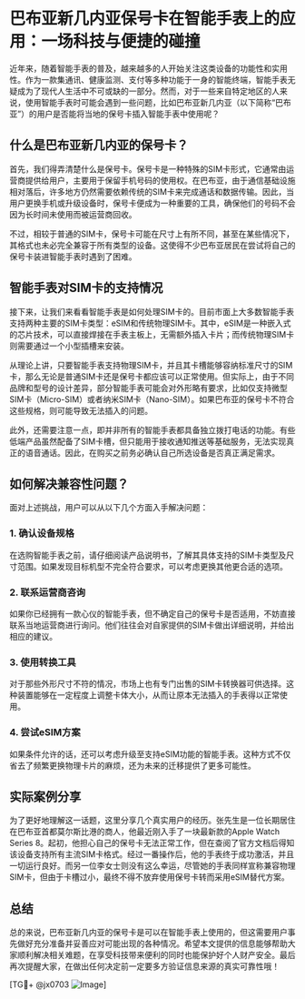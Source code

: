 # 巴布亚新几内亚保号卡在智能手表上的应用：一场科技与便捷的碰撞

近年来，随着智能手表的普及，越来越多的人开始关注这类设备的功能性和实用性。作为一款集通讯、健康监测、支付等多种功能于一身的智能终端，智能手表无疑成为了现代人生活中不可或缺的一部分。然而，对于一些来自特定地区的人来说，使用智能手表时可能会遇到一些问题，比如巴布亚新几内亚（以下简称“巴布亚”）的用户是否能将当地的保号卡插入智能手表中使用呢？

## 什么是巴布亚新几内亚的保号卡？

首先，我们得弄清楚什么是保号卡。保号卡是一种特殊的SIM卡形式，它通常由运营商提供给用户，主要用于保留手机号码的使用权。在巴布亚，由于通信基础设施相对落后，许多地方仍然需要依赖传统的SIM卡来完成通话和数据传输。因此，当用户更换手机或升级设备时，保号卡便成为一种重要的工具，确保他们的号码不会因为长时间未使用而被运营商回收。

不过，相较于普通的SIM卡，保号卡可能在尺寸上有所不同，甚至在某些情况下，其格式也未必完全兼容于所有类型的设备。这使得不少巴布亚居民在尝试将自己的保号卡装进智能手表时遇到了困难。

## 智能手表对SIM卡的支持情况

接下来，让我们来看看智能手表是如何处理SIM卡的。目前市面上大多数智能手表支持两种主要的SIM卡类型：eSIM和传统物理SIM卡。其中，eSIM是一种嵌入式的芯片技术，可以直接焊接在手表主板上，无需额外插入卡片；而传统物理SIM卡则需要通过一个小型插槽来安装。

从理论上讲，只要智能手表支持物理SIM卡，并且其卡槽能够容纳标准尺寸的SIM卡，那么无论是普通SIM卡还是保号卡都应该可以正常使用。但实际上，由于不同品牌和型号的设计差异，部分智能手表可能会对外形略有要求，比如仅支持微型SIM卡（Micro-SIM）或者纳米SIM卡（Nano-SIM）。如果巴布亚的保号卡不符合这些规格，则可能导致无法插入的问题。

此外，还需要注意一点，即并非所有的智能手表都具备独立拨打电话的功能。有些低端产品虽然配备了SIM卡槽，但只能用于接收通知推送等基础服务，无法实现真正的语音通话。因此，在购买之前务必确认自己所选设备是否真正满足需求。

## 如何解决兼容性问题？

面对上述挑战，用户可以从以下几个方面入手解决问题：

### 1. 确认设备规格
在选购智能手表之前，请仔细阅读产品说明书，了解其具体支持的SIM卡类型及尺寸范围。如果发现目标机型不完全符合要求，可以考虑更换其他更合适的选项。

### 2. 联系运营商咨询
如果你已经拥有一款心仪的智能手表，但不确定自己的保号卡是否适用，不妨直接联系当地运营商进行询问。他们往往会对自家提供的SIM卡做出详细说明，并给出相应的建议。

### 3. 使用转换工具
对于那些外形尺寸不符的情况，市场上也有专门出售的SIM卡转换器可供选择。这种装置能够在一定程度上调整卡体大小，从而让原本无法插入的手表得以正常使用。

### 4. 尝试eSIM方案
如果条件允许的话，还可以考虑升级至支持eSIM功能的智能手表。这种方式不仅省去了频繁更换物理卡片的麻烦，还为未来的迁移提供了更多可能性。

## 实际案例分享

为了更好地理解这一话题，这里分享几个真实用户的经历。张先生是一位长期居住在巴布亚首都莫尔斯比港的商人，他最近刚入手了一块最新款的Apple Watch Series 8。起初，他担心自己的保号卡无法正常工作，但在查阅了官方文档后得知该设备支持所有主流SIM卡格式。经过一番操作后，他的手表终于成功激活，并且一切运行良好。而另一位李女士则没有这么幸运，尽管她的手表同样宣称兼容物理SIM卡，但由于卡槽过小，最终不得不放弃使用保号卡转而采用eSIM替代方案。

## 总结

总的来说，巴布亚新几内亚的保号卡是可以在智能手表上使用的，但这需要用户事先做好充分准备并妥善应对可能出现的各种情况。希望本文提供的信息能够帮助大家顺利解决相关难题，在享受科技带来便利的同时也能保护好个人财产安全。最后再次提醒大家，在做出任何决定前一定要多方验证信息来源的真实可靠性哦！

[TG💪+ @jx0703 ![Image](https://github.com/user-attachments/assets/dbca1d08-cadb-493c-b0ec-ad6f7a83f270)]